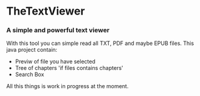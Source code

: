 # TheTextViewer
### A simple and powerful text viewer

With this tool you can simple read all TXT, PDF and maybe EPUB files. This java project contain:

* Previw of file you have selected
* Tree of chapters 'if files contains chapters'
* Search Box

All this things is work in progress at the moment.
